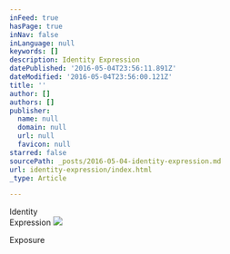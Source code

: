 ```yaml
---
inFeed: true
hasPage: true
inNav: false
inLanguage: null
keywords: []
description: Identity Expression
datePublished: '2016-05-04T23:56:11.891Z'
dateModified: '2016-05-04T23:56:00.121Z'
title: ''
author: []
authors: []
publisher:
  name: null
  domain: null
  url: null
  favicon: null
starred: false
sourcePath: _posts/2016-05-04-identity-expression.md
url: identity-expression/index.html
_type: Article

---
```

Identity  
Expression
![](https://the-grid-user-content.s3-us-west-2.amazonaws.com/191c4aa2-2447-49ad-8ab3-ae35b8e76637.png)

Exposure